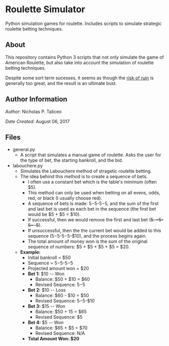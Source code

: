 # Roulette Simulator
Python simulation games for roulette.  Includes scripts to simulate strategic roulette betting techniques.

## About
This repository contains Python 3 scripts that not only simulate the game of American Roulette, but also take into account the simulation of roulette betting techniques.

Despite some sort term sucesses, it seems as though the [risk of ruin](https://en.wikipedia.org/wiki/Risk_of_ruin) is generally too great, and the result is an ultimate bust.

## Author Information
*Author*: Nicholas P. Taliceo

*Date Created*: August 06, 2017

## Files 

- general.py
  - A script that simulates a manual game of roulette. Asks the user for the type of bet, the starting bankroll, and the bid. 
- labouchere.py
  - Simulates the Labouchere method of stragetic roulette betting.
  - The idea behind this method is to create a sequence of bets. 
    - I often use a constant bet which is the table's minimum (often $5).
    - This method can only be used when betting on all evens, odds, red, or black (I usually choose red).
    - A sequence of bets is made: $5-$5-$5-$5, and the sum of the first and last bet is used as each bet in the sequence (the first bet would be $5 + $5 = $10).
    - If successful, then we would remove the first and last bet (~~$5~~-$5-$5-~~$5~~).
    - If unsuccessful, then the the current bet would be added to this sequence ($5-$5-$5-$5-$10), and the process begins again.
    - The total amount of money won is the sum of the original sequence of numbers: $5 + $5 + $5 + $5 = $20.
  - **Example:**
    - Initial bankroll = $50
    - Sequence = $5-$5-$5-$5
    - Projected amount won = $20
    - **Bet 1:** $10 -- Won 
      - Balance: $50 + $10 = $60
      - Revised Sequence: $5-$5
    - **Bet 2:** $10 -- Loss
      - Balance: $60 - $10 = $50
      - Revised Sequence: $5-$5-$10
    - **Bet 3:** $15 -- Won
      - Balance: $50 + 15 = $65
      - Revised Sequence: $5
    - **Bet 4:** $5 -- Won
      - Balance: $65 + $5 = $70
      - Revised Sequence: N/A
    - **Total Amount Won: $20**
